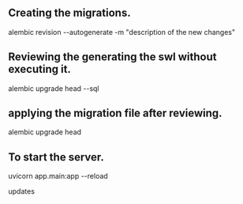 ## Creating the migrations.

alembic revision --autogenerate -m "description of the new changes"

## Reviewing the generating the swl without executing it.

alembic upgrade head --sql

## applying the migration file after reviewing.

alembic upgrade head

## To start the server.

uvicorn app.main:app --reload

updates